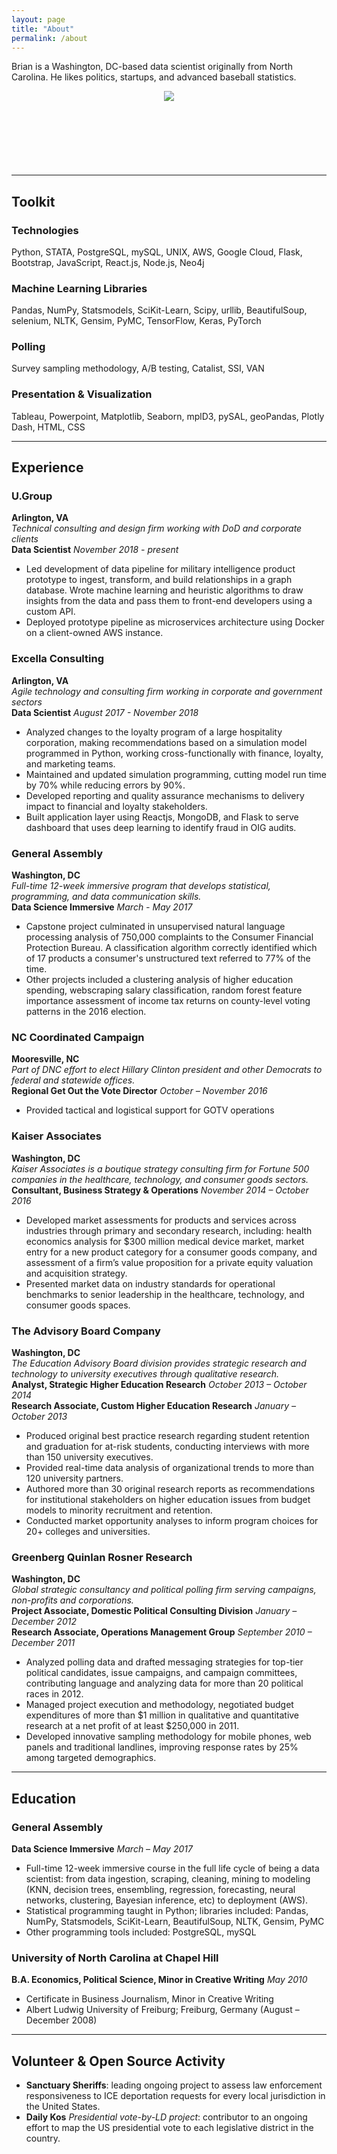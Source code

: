 ```yaml
---
layout: page
title: "About"
permalink: /about
---
```

Brian is a Washington, DC-based data scientist originally from North Carolina. He likes politics, startups, and advanced baseball statistics.

<p align="center">
  <img src="https://austinbrian.github.io/blog/images/bda_headshot_smaller.png"/>
</p>


<h2 align="center">

  <a href="mailto:austin.brian+from_website@gmail.com"><i class="fa fa-envelope" style="font-size:36px"></i></a> &nbsp;

  <a href="https://github.com/austinbrian">
            <i class="fa fa-github" style="font-size:36px"></i></a> &nbsp;
  <a href="https://www.linkedin.com/in/briandaustin/">
      <i class="fa fa-linkedin" style="font-size:36px"></i>
                    </a>

</h2>

---
## Toolkit
### Technologies    
Python, STATA, PostgreSQL, mySQL, UNIX, AWS, Google Cloud, Flask, Bootstrap, JavaScript, React.js, Node.js, Neo4j
### Machine Learning Libraries
Pandas, NumPy, Statsmodels, SciKit-Learn, Scipy, urllib, BeautifulSoup, selenium, NLTK, Gensim, PyMC, TensorFlow, Keras, PyTorch
### Polling
Survey sampling methodology, A/B testing, Catalist, SSI, VAN
### Presentation & Visualization   
Tableau, Powerpoint, Matplotlib, Seaborn, mplD3, pySAL, geoPandas, Plotly Dash, HTML, CSS

----
## Experience
### U.Group
**Arlington, VA**   
*Technical consulting and design firm working with DoD and corporate clients*   
**Data Scientist** *November 2018 - present*
* Led development of data pipeline for military intelligence product prototype to ingest, transform, and build relationships in a graph database. Wrote machine learning and heuristic algorithms to draw insights from the data and pass them to front-end developers using a custom API.
* Deployed prototype pipeline as microservices architecture using Docker on a client-owned AWS instance.

### Excella Consulting
**Arlington, VA**   
*Agile technology and consulting firm working in corporate and government sectors*   
**Data Scientist** *August 2017 - November 2018*
* Analyzed changes to the loyalty program of a large hospitality corporation, making recommendations based on a simulation model programmed in Python, working cross-functionally with finance, loyalty, and marketing teams.
* Maintained and updated simulation programming, cutting model run time by 70% while reducing errors by 90%.
* Developed reporting and quality assurance mechanisms to delivery impact to financial and loyalty stakeholders.
* Built application layer using Reactjs, MongoDB, and Flask to serve dashboard that uses deep learning to identify fraud in OIG audits.

### General Assembly
**Washington, DC**   
*Full-time 12-week immersive program that develops statistical, programming, and data communication skills.*   
**Data Science Immersive** *March - May 2017*
* Capstone project culminated in unsupervised natural language processing analysis of 750,000 complaints to the Consumer Financial Protection Bureau. A classification algorithm correctly identified which of 17 products a consumer's unstructured text referred to 77% of the time.
* Other projects included a clustering analysis of higher education spending, webscraping salary classification, random forest feature importance assessment of income tax returns on county-level voting patterns in the 2016 election.

### NC Coordinated Campaign
**Mooresville, NC**   
*Part of DNC effort to elect Hillary Clinton president and other Democrats to federal and statewide offices.*   
**Regional Get Out the Vote Director** *October – November 2016*
* Provided tactical and logistical support for GOTV operations   

### Kaiser Associates
**Washington, DC**   
*Kaiser Associates is a boutique strategy consulting firm for Fortune 500 companies in the healthcare, technology, and consumer goods sectors.*   
**Consultant, Business Strategy & Operations** *November 2014 – October 2016*
* Developed market assessments for products and services across industries through primary and secondary research, including: health economics analysis for $300 million medical device market, market entry for a new product category for a consumer goods company, and assessment of a firm’s value proposition for a private equity valuation and acquisition strategy.
* Presented market data on industry standards for operational benchmarks to senior leadership in the healthcare, technology, and consumer goods spaces.   

### The Advisory Board Company
**Washington, DC**   
*The Education Advisory Board division provides strategic research and technology to university executives through qualitative research.*  
**Analyst, Strategic Higher Education Research** *October 2013 – October 2014*   
**Research Associate, Custom Higher Education Research** *January – October 2013*     
* Produced original best practice research regarding student retention and graduation for at-risk students, conducting interviews with more than 150 university executives.
* Provided real-time data analysis of organizational trends to more than 120 university partners.
* Authored more than 30 original research reports as recommendations for institutional stakeholders on higher education issues from budget models to minority recruitment and retention.
* Conducted market opportunity analyses to inform program choices for 20+ colleges and universities.   

### Greenberg Quinlan Rosner Research
**Washington, DC**   
*Global strategic consultancy and political polling firm serving campaigns, non-profits and corporations.*  
**Project Associate, Domestic Political Consulting Division** *January – December 2012*   
**Research Associate, Operations Management Group** *September 2010 – December 2011*   
* Analyzed polling data and drafted messaging strategies for top-tier political candidates, issue campaigns, and campaign committees, contributing language and analyzing data for more than 20 political races in 2012.
* Managed project execution and methodology, negotiated budget expenditures of more than $1 million in qualitative and quantitative research at a net profit of at least $250,000 in 2011.
* Developed innovative sampling methodology for mobile phones, web panels and traditional landlines, improving response rates by 25% among targeted demographics.

---
## Education
### General Assembly
**Data Science Immersive** *March – May 2017*   
* Full-time 12-week immersive course in the full life cycle of being a data scientist: from data ingestion, scraping, cleaning, mining to modeling (KNN, decision trees, ensembling, regression, forecasting, neural networks, clustering, Bayesian inference, etc) to deployment (AWS).
* Statistical programming taught in Python; libraries included: Pandas, NumPy, Statsmodels, SciKit-Learn, BeautifulSoup, NLTK, Gensim, PyMC
* Other programming tools included: PostgreSQL, mySQL

### University of North Carolina at Chapel Hill
**B.A. Economics, Political Science, Minor in Creative Writing** *May 2010*   
* Certificate in Business Journalism, Minor in Creative Writing         
* Albert Ludwig University of Freiburg; Freiburg, Germany (August – December 2008)

---
## Volunteer & Open Source Activity
* **Sanctuary Sheriffs**: leading ongoing project to assess law enforcement responsiveness to ICE deportation requests for every local jurisdiction in the United States.
* **Daily Kos** *Presidential vote-by-LD project*:  contributor to an ongoing effort to map the US presidential vote to each legislative district in the country.
